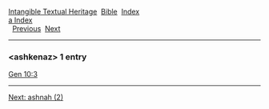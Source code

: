 [Intangible Textual Heritage](../../index)  [Bible](../index) 
[Index](index)   
[a Index](_a_)  
  [Previous](c00784)  [Next](c00786) 

------------------------------------------------------------------------

### &lt;ashkenaz&gt; 1 entry

[Gen 10:3](../kjv/gen010.htm#003)  

------------------------------------------------------------------------

[Next: ashnah (2)](c00786)
